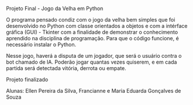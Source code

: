 Projeto Final - Jogo da Velha em Python

O programa pensado condiz com o jogo da velha bem simples que foi desenvolvido no Python com classe orientados a objetos e com a intérface gráfica (GUI) - Tkinter
com a finalidade de demonstrar o conhecimento aprendido na disciplina de programação.
Para que o código funcione, é necessário instalar o Python. 

Nesse jogo, haverá a disputa de um jogador, que será o usuário contra o bot chamado de IA. Poderão jogar quantas vezes quiserem, e em cada partida será detectada vitória, derrota ou empate.

Projeto finalizado

Alunas: Ellen Pereira da Silva, Francianne e Maria Eduarda Gonçalves de Souza
